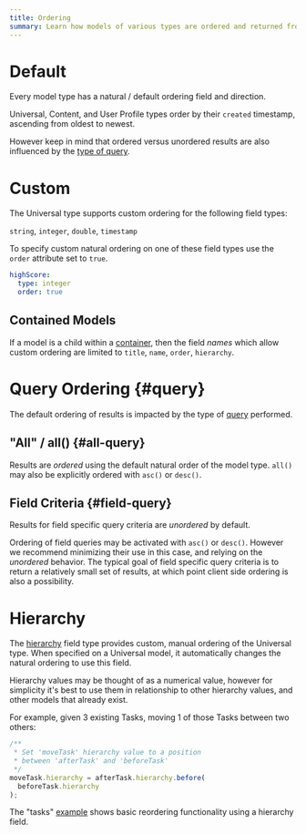 ```yaml
---
title: Ordering
summary: Learn how models of various types are ordered and returned from query results.
---
```


# Default

Every model type has a natural / default ordering field and direction.

Universal, Content, and User Profile types order by their `created`
timestamp, ascending from oldest to newest.

However keep in mind that ordered versus unordered results are also influenced by the
[type of query](/🗄/Article/models/ordering.md#query).

# Custom 

The Universal type supports custom ordering for the following field types:

`string`, `integer`, `double`, `timestamp`

To specify custom natural ordering on one of these field
types use the `order` attribute set to `true`.

```yaml
highScore:
  type: integer
  order: true
```

## Contained Models

If a model is a child within a [container](/🗄/Article/models/containers.md),
then the field _names_ which allow custom ordering are limited to
`title`, `name`, `order`, `hierarchy`.

# Query Ordering {#query}

The default ordering of results is impacted by the type of [query](/🗄/Article/scripting/queries.md) performed.

## "All" / all() {#all-query}

Results are _ordered_ using the default natural order of the model type.
`all()` may also be explicitly ordered with `asc()` or `desc()`.

## Field Criteria {#field-query}

Results for field specific query criteria are _unordered_ by default.

Ordering of field queries may be activated with `asc()` or `desc()`.
However we recommend minimizing their use in this case, and relying on the _unordered_ behavior.
The typical goal of field specific query criteria is to return a relatively small set of results,
at which point client side ordering is also a possibility.

# Hierarchy

The [hierarchy](/🗄/Article/models/fields.md#hierarchy) field type
provides custom, manual ordering of the Universal type.
When specified on a Universal model, it automatically changes the
natural ordering to use this field.

Hierarchy values may be thought of as a numerical value,
however for simplicity it's best to use them in relationship
to other hierarchy values, and other models that already exist.

For example, given 3 existing Tasks, moving 1 of those Tasks
between two others:

```javascript
/**
 * Set 'moveTask' hierarchy value to a position 
 * between 'afterTask' and 'beforeTask'
 */
moveTask.hierarchy = afterTask.hierarchy.before(
  beforeTask.hierarchy
);
```

The "tasks"
<a href="https://github.com/stacklane-blueprints/tasks.git">example</a>
shows basic reordering functionality using a hierarchy field.